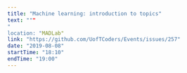 ```yaml
---
title: "Machine learning: introduction to topics"
text: """
"
location: "MADLab"
link: "https://github.com/UofTCoders/Events/issues/257"
date: "2019-08-08"
startTime: "18:10"
endTime: "19:00"
---
```

